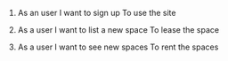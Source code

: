 1.  As an user
    I want to sign up
    To use the site

2.  As a user
    I want to list a new space
    To lease the space

3.  As a user
    I want to see new spaces
    To rent the spaces
